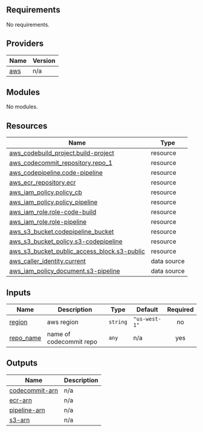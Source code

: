 ## Requirements

No requirements.

## Providers

| Name | Version |
|------|---------|
| <a name="provider_aws"></a> [aws](#provider\_aws) | n/a |

## Modules

No modules.

## Resources

| Name | Type |
|------|------|
| [aws_codebuild_project.build-project](https://registry.terraform.io/providers/hashicorp/aws/latest/docs/resources/codebuild_project) | resource |
| [aws_codecommit_repository.repo_1](https://registry.terraform.io/providers/hashicorp/aws/latest/docs/resources/codecommit_repository) | resource |
| [aws_codepipeline.code-pipeline](https://registry.terraform.io/providers/hashicorp/aws/latest/docs/resources/codepipeline) | resource |
| [aws_ecr_repository.ecr](https://registry.terraform.io/providers/hashicorp/aws/latest/docs/resources/ecr_repository) | resource |
| [aws_iam_policy.policy_cb](https://registry.terraform.io/providers/hashicorp/aws/latest/docs/resources/iam_policy) | resource |
| [aws_iam_policy.policy_pipeline](https://registry.terraform.io/providers/hashicorp/aws/latest/docs/resources/iam_policy) | resource |
| [aws_iam_role.role-code-build](https://registry.terraform.io/providers/hashicorp/aws/latest/docs/resources/iam_role) | resource |
| [aws_iam_role.role-pipeline](https://registry.terraform.io/providers/hashicorp/aws/latest/docs/resources/iam_role) | resource |
| [aws_s3_bucket.codepipeline_bucket](https://registry.terraform.io/providers/hashicorp/aws/latest/docs/resources/s3_bucket) | resource |
| [aws_s3_bucket_policy.s3-codepipeline](https://registry.terraform.io/providers/hashicorp/aws/latest/docs/resources/s3_bucket_policy) | resource |
| [aws_s3_bucket_public_access_block.s3-public](https://registry.terraform.io/providers/hashicorp/aws/latest/docs/resources/s3_bucket_public_access_block) | resource |
| [aws_caller_identity.current](https://registry.terraform.io/providers/hashicorp/aws/latest/docs/data-sources/caller_identity) | data source |
| [aws_iam_policy_document.s3-pipeline](https://registry.terraform.io/providers/hashicorp/aws/latest/docs/data-sources/iam_policy_document) | data source |

## Inputs

| Name | Description | Type | Default | Required |
|------|-------------|------|---------|:--------:|
| <a name="input_region"></a> [region](#input\_region) | aws region | `string` | `"us-west-1"` | no |
| <a name="input_repo_name"></a> [repo\_name](#input\_repo\_name) | name of codecommit repo | `any` | n/a | yes |

## Outputs

| Name | Description |
|------|-------------|
| <a name="output_codecommit-arn"></a> [codecommit-arn](#output\_codecommit-arn) | n/a |
| <a name="output_ecr-arn"></a> [ecr-arn](#output\_ecr-arn) | n/a |
| <a name="output_pipeline-arn"></a> [pipeline-arn](#output\_pipeline-arn) | n/a |
| <a name="output_s3-arn"></a> [s3-arn](#output\_s3-arn) | n/a |
